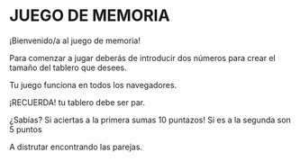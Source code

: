 # JUEGO DE MEMORIA
¡Bienvenido/a al juego de memoria!

Para comenzar a jugar deberás de introducir dos números para crear el tamaño del tablero que desees. 

Tu juego funciona en todos los navegadores.

¡RECUERDA! tu tablero debe ser par.

¿Sabías? Si aciertas a la primera sumas 10 puntazos!
Si es a la segunda son 5 puntos

A distrutar encontrando las parejas.

